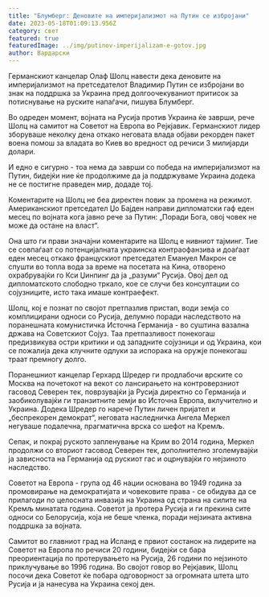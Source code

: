 ```yaml
---
title: "Блумберг: Деновите на империјализмот на Путин се избројани"
date: 2023-05-18T01:09:13.956Z
category: свет
featured: true
featuredImage: ../img/putinov-imperijalizam-e-gotov.jpg
author: Вардарски
---
```

Германскиот канцелар Олаф Шолц навести дека деновите на империјализмот на претседателот Владимир Путин се избројани во знак на поддршка за Украина пред долгоочекуваниот притисок за потиснување на руските напаѓачи, пишува Блумберг.

Во одреден момент, војната на Русија против Украина ќе заврши, рече Шолц на самитот на Советот на Европа во Рејкјавик. Германскиот лидер зборуваше неколку дена откако неговата влада објави рекорден пакет воена помош за владата во Киев во вредност од речиси 3 милијарди долари.

И едно е сигурно - тоа нема да заврши со победа на империјализмот на Путин, бидејќи ние ќе продолжиме да ја поддржуваме Украина додека не се постигне праведен мир, додаде тој.

Коментарите на Шолц не беа директен повик за промена на режимот. Американскиот претседател Џо Бајден направи дипломатски гаф еден месец по војната кога јавно рече за Путин: „Поради Бога, овој човек не може да остане на власт“.

Она што ги прави значајни коментарите на Шолц е нивниот тајминг. Тие се совпаѓаат со потенцијалната украинска контраофанзива и доаѓаат еден месец откако францускиот претседател Емануел Макрон се спушти во топла вода за време на посетата на Кина, отворено охрабрувајќи го Кси Џинпинг да ја „разуми“ Русија. Овој дел од дипломатското слободно тркало, кое се случи без консултации со сојузниците, исто така имаше контраефект.

Шолц, кој е познат по својот претпазлив пристап, води земја со комплицирани односи со Русија, делумно поради наследството на поранешната комунистичка Источна Германија - во суштина вазална држава на Советскиот Сојуз. Таа претпазливост понекогаш предизвикува остри критики и од западните сојузници и од Украина, кои се пожалија дека клучните одлуки за испорака на оружје понекогаш траат премногу долго.

Поранешниот канцелар Герхард Шредер ги продлабочи врските со Москва на почетокот на векот со лансирањето на контроверзниот гасовод Северен тек, поврзувајќи ја Русија директно со Германија и заобиколувајќи ги транзитните земји во Источна Европа, вклучително и Украина. Додека Шредер го нарече Путин личен пријател и „беспрекорен демократ“, неговата наследничка Ангела Меркел негуваше подалечна, прагматична врска со шефот на Кремљ.

Сепак, и покрај руското запленување на Крим во 2014 година, Меркел продолжи со вториот гасовод Северен тек, дополнително зголемувајќи ја зависноста на Германија од рускиот гас и оцрнувајќи го нејзиното наследство.

Советот на Европа - група од 46 нации основана во 1949 година за промовирање на демократијата и човековите права - се обидува да се прилагоди по целосната инвазија на Украина од страна на силите на Кремљ минатата година. Советот ја протера Русија и ги прекина сите односи со Белорусија, која не беше членка, поради нејзината активна поддршка за војната.

Самитот во главниот град на Исланд е првиот состанок на лидерите на Советот на Европа по речиси 20 години, бидејќи се бара преориентација по протерувањето на Русија, 26 години по нејзиното приклучување во 1996 година. Во својот говор во Рејкјавик, Шолц посочи дека Советот ќе побара одговорност за огромната штета што Русија и ја нанесува на Украина секој ден.
